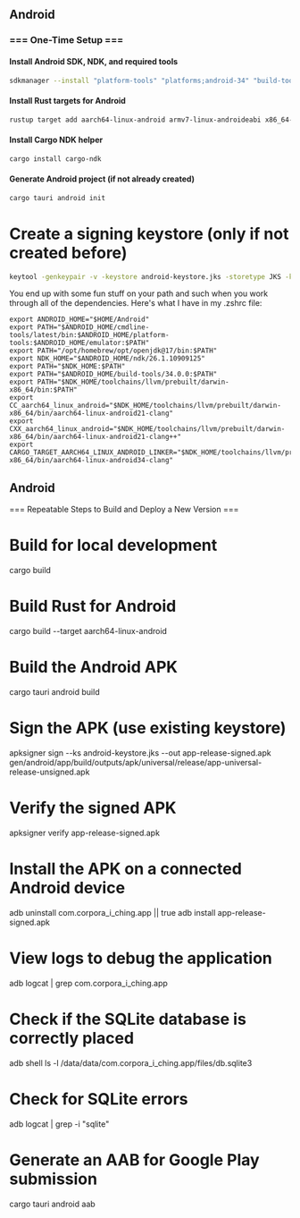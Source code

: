 
## Android

### === One-Time Setup ===

#### Install Android SDK, NDK, and required tools

```sh
sdkmanager --install "platform-tools" "platforms;android-34" "build-tools;34.0.0" "cmdline-tools;latest" "ndk;26.1.10909125"
```

#### Install Rust targets for Android

```sh
rustup target add aarch64-linux-android armv7-linux-androideabi x86_64-linux-android
```

#### Install Cargo NDK helper

```sh
cargo install cargo-ndk
```

#### Generate Android project (if not already created)

```sh
cargo tauri android init
```

# Create a signing keystore (only if not created before)

```sh
keytool -genkeypair -v -keystore android-keystore.jks -storetype JKS -keyalg RSA -keysize 2048 -validity 10000 -alias corpora-iching-key
```


You end up with some fun stuff on your path and such when you work through all of the dependencies. Here's what I have in my .zshrc file:

```
export ANDROID_HOME="$HOME/Android"
export PATH="$ANDROID_HOME/cmdline-tools/latest/bin:$ANDROID_HOME/platform-tools:$ANDROID_HOME/emulator:$PATH"
export PATH="/opt/homebrew/opt/openjdk@17/bin:$PATH"
export NDK_HOME="$ANDROID_HOME/ndk/26.1.10909125"
export PATH="$NDK_HOME:$PATH"
export PATH="$ANDROID_HOME/build-tools/34.0.0:$PATH"
export PATH="$NDK_HOME/toolchains/llvm/prebuilt/darwin-x86_64/bin:$PATH"
export CC_aarch64_linux_android="$NDK_HOME/toolchains/llvm/prebuilt/darwin-x86_64/bin/aarch64-linux-android21-clang"
export CXX_aarch64_linux_android="$NDK_HOME/toolchains/llvm/prebuilt/darwin-x86_64/bin/aarch64-linux-android21-clang++"
export CARGO_TARGET_AARCH64_LINUX_ANDROID_LINKER="$NDK_HOME/toolchains/llvm/prebuilt/darwin-x86_64/bin/aarch64-linux-android34-clang"
```


## Android
 === Repeatable Steps to Build and Deploy a New Version ===

# Build for local development
cargo build

# Build Rust for Android
cargo build --target aarch64-linux-android

# Build the Android APK
cargo tauri android build

# Sign the APK (use existing keystore)
apksigner sign --ks android-keystore.jks --out app-release-signed.apk gen/android/app/build/outputs/apk/universal/release/app-universal-release-unsigned.apk

# Verify the signed APK
apksigner verify app-release-signed.apk

# Install the APK on a connected Android device
adb uninstall com.corpora_i_ching.app || true
adb install app-release-signed.apk

# View logs to debug the application
adb logcat | grep com.corpora_i_ching.app

# Check if the SQLite database is correctly placed
adb shell ls -l /data/data/com.corpora_i_ching.app/files/db.sqlite3

# Check for SQLite errors
adb logcat | grep -i "sqlite"

# Generate an AAB for Google Play submission
cargo tauri android aab
